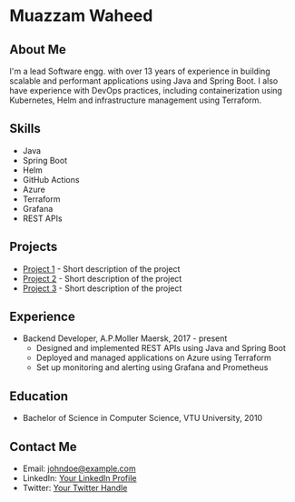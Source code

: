 # Muazzam Waheed

## About Me
I'm a lead Software engg. with over 13 years of experience in building scalable and performant applications using Java and Spring Boot. I also have experience with DevOps practices, including containerization using Kubernetes, Helm and infrastructure management using Terraform.

## Skills
- Java
- Spring Boot
- Helm
- GitHub Actions
- Azure
- Terraform
- Grafana
- REST APIs

## Projects
- [Project 1](https://github.com/muazzamwaheed/product-catalogue) - Short description of the project
- [Project 2](https://github.com/muazzamwaheed/product-catalogue-springboot) - Short description of the project
- [Project 3](https://github.commuazzamwaheed/football-league) - Short description of the project

## Experience
- Backend Developer, A.P.Moller Maersk, 2017 - present
  - Designed and implemented REST APIs using Java and Spring Boot
  - Deployed and managed applications on Azure using Terraform
  - Set up monitoring and alerting using Grafana and Prometheus

## Education
- Bachelor of Science in Computer Science, VTU University, 2010

## Contact Me
- Email: johndoe@example.com
- LinkedIn: [Your LinkedIn Profile](https://www.linkedin.com/in/muazzam-waheed-h-37046723)
- Twitter: [Your Twitter Handle](https://twitter.com/muazzamwaheed)
